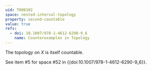 ```yaml
---
uid: T000102
space: nested-interval-topology
property: second-countable
value: true
refs:
  - doi: 10.1007/978-1-4612-6290-9_6
    name: Counterexamples in Topology
---
```

The topology on $X$ is itself countable.

See item #5 for space #52 in {{doi:10.1007/978-1-4612-6290-9_6}}.
